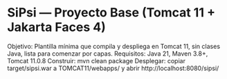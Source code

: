 # SiPsi — Proyecto Base (Tomcat 11 + Jakarta Faces 4)
Objetivo: Plantilla mínima que compila y despliega en Tomcat 11, sin clases Java, lista para comenzar por capas.
Requisitos: Java 21, Maven 3.8+, Tomcat 11.0.8
Construir: mvn clean package
Desplegar: copiar target/sipsi.war a TOMCAT11/webapps/ y abrir http://localhost:8080/sipsi/
